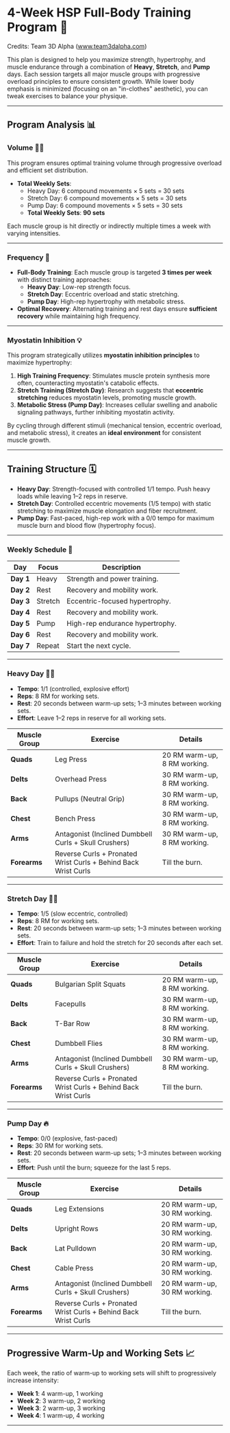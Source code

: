 # **4-Week HSP Full-Body Training Program** 💪

Credits: Team 3D Alpha (www.team3dalpha.com)

This plan is designed to help you maximize strength, hypertrophy, and muscle endurance through a combination of **Heavy**, **Stretch**, and **Pump** days. Each session targets all major muscle groups with progressive overload principles to ensure consistent growth. While lower body emphasis is minimized (focusing on an "in-clothes" aesthetic), you can tweak exercises to balance your physique.

---

## **Program Analysis** 📊

### **Volume** 🏋️‍♀️
This program ensures optimal training volume through progressive overload and efficient set distribution.  
- **Total Weekly Sets**:  
  - Heavy Day: 6 compound movements × 5 sets = 30 sets  
  - Stretch Day: 6 compound movements × 5 sets = 30 sets  
  - Pump Day: 6 compound movements × 5 sets = 30 sets  
  - **Total Weekly Sets**: **90 sets**  

Each muscle group is hit directly or indirectly multiple times a week with varying intensities.

---

### **Frequency** 🔄
- **Full-Body Training**: Each muscle group is targeted **3 times per week** with distinct training approaches:
  - **Heavy Day**: Low-rep strength focus.  
  - **Stretch Day**: Eccentric overload and static stretching.  
  - **Pump Day**: High-rep hypertrophy with metabolic stress.  
- **Optimal Recovery**: Alternating training and rest days ensure **sufficient recovery** while maintaining high frequency.

---

### **Myostatin Inhibition** 💡
This program strategically utilizes **myostatin inhibition principles** to maximize hypertrophy:  
1. **High Training Frequency**: Stimulates muscle protein synthesis more often, counteracting myostatin's catabolic effects.  
2. **Stretch Training (Stretch Day)**: Research suggests that **eccentric stretching** reduces myostatin levels, promoting muscle growth.  
3. **Metabolic Stress (Pump Day)**: Increases cellular swelling and anabolic signaling pathways, further inhibiting myostatin activity.  

By cycling through different stimuli (mechanical tension, eccentric overload, and metabolic stress), it creates an **ideal environment** for consistent muscle growth.

---

## **Training Structure** 🗓️

- **Heavy Day**: Strength-focused with controlled 1/1 tempo. Push heavy loads while leaving 1–2 reps in reserve.
- **Stretch Day**: Controlled eccentric movements (1/5 tempo) with static stretching to maximize muscle elongation and fiber recruitment.
- **Pump Day**: Fast-paced, high-rep work with a 0/0 tempo for maximum muscle burn and blood flow (hypertrophy focus).

---

### **Weekly Schedule** 🔄

| Day       | Focus   | Description                      |
|-----------|---------|----------------------------------|
| **Day 1** | Heavy   | Strength and power training.     |
| **Day 2** | Rest    | Recovery and mobility work.      |
| **Day 3** | Stretch | Eccentric-focused hypertrophy.   |
| **Day 4** | Rest    | Recovery and mobility work.      |
| **Day 5** | Pump    | High-rep endurance hypertrophy.  |
| **Day 6** | Rest    | Recovery and mobility work.      |
| **Day 7** | Repeat  | Start the next cycle.            |

---

### **Heavy Day** 🏋️‍♂️
- **Tempo**: 1/1 (controlled, explosive effort)
- **Reps**: 8 RM for working sets.  
- **Rest**: 20 seconds between warm-up sets; 1–3 minutes between working sets.  
- **Effort**: Leave 1–2 reps in reserve for all working sets.

| **Muscle Group** | **Exercise**                          | **Details**                                  |
|------------------|---------------------------------------|----------------------------------------------|
| **Quads**        | Leg Press                            | 20 RM warm-up, 8 RM working.                 |
| **Delts**        | Overhead Press                       | 30 RM warm-up, 8 RM working.                 |
| **Back**         | Pullups (Neutral Grip)               | 30 RM warm-up, 8 RM working.                 |
| **Chest**        | Bench Press                          | 30 RM warm-up, 8 RM working.                 |
| **Arms**         | Antagonist (Inclined Dumbbell Curls + Skull Crushers) | 30 RM warm-up, 8 RM working. |
| **Forearms**     | Reverse Curls + Pronated Wrist Curls + Behind Back Wrist Curls | Till the burn.            |

---

### **Stretch Day** 🧘‍♂️
- **Tempo**: 1/5 (slow eccentric, controlled)
- **Reps**: 8 RM for working sets.  
- **Rest**: 20 seconds between warm-up sets; 1–3 minutes between working sets.  
- **Effort**: Train to failure and hold the stretch for 20 seconds after each set.

| **Muscle Group** | **Exercise**                          | **Details**                                  |
|------------------|---------------------------------------|----------------------------------------------|
| **Quads**        | Bulgarian Split Squats               | 20 RM warm-up, 8 RM working.                 |
| **Delts**        | Facepulls                            | 30 RM warm-up, 8 RM working.                 |
| **Back**         | T-Bar Row                            | 30 RM warm-up, 8 RM working.                 |
| **Chest**        | Dumbbell Flies                       | 30 RM warm-up, 8 RM working.                 |
| **Arms**         | Antagonist (Inclined Dumbbell Curls + Skull Crushers) | 30 RM warm-up, 8 RM working. |
| **Forearms**     | Reverse Curls + Pronated Wrist Curls + Behind Back Wrist Curls | Till the burn.            |

---

### **Pump Day** 🔥
- **Tempo**: 0/0 (explosive, fast-paced)
- **Reps**: 30 RM for working sets.  
- **Rest**: 20 seconds between warm-up sets; 1–3 minutes between working sets.  
- **Effort**: Push until the burn; squeeze for the last 5 reps.

| **Muscle Group** | **Exercise**                          | **Details**                                  |
|------------------|---------------------------------------|----------------------------------------------|
| **Quads**        | Leg Extensions                       | 20 RM warm-up, 30 RM working.                |
| **Delts**        | Upright Rows                         | 20 RM warm-up, 30 RM working.                |
| **Back**         | Lat Pulldown                         | 20 RM warm-up, 30 RM working.                |
| **Chest**        | Cable Press                          | 20 RM warm-up, 30 RM working.                |
| **Arms**         | Antagonist (Inclined Dumbbell Curls + Skull Crushers) | 20 RM warm-up, 30 RM working. |
| **Forearms**     | Reverse Curls + Pronated Wrist Curls + Behind Back Wrist Curls | Till the burn.            |

---

## **Progressive Warm-Up and Working Sets** 📈
Each week, the ratio of warm-up to working sets will shift to progressively increase intensity:  
- **Week 1**: 4 warm-up, 1 working  
- **Week 2**: 3 warm-up, 2 working  
- **Week 3**: 2 warm-up, 3 working  
- **Week 4**: 1 warm-up, 4 working  

---
